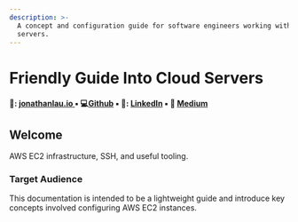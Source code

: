 ```yaml
---
description: >-
  A concept and configuration guide for software engineers working with remote
  servers.
---
```


# Friendly Guide Into Cloud Servers

#### 🚀: [jonathanlau.io ](www.jonathanlau.io)▪ 💻[Github](https://www.github.com/laujonat) ▪ 💼: [LinkedIn](https://www.linkedin.com/in/jonathanhlau/)  ▪ 📝 [Medium](https://medium.com/@jonhlau28) 

## Welcome 

AWS EC2 infrastructure, SSH, and useful tooling.

### Target Audience

This documentation is intended to be a lightweight guide and introduce key concepts involved configuring AWS EC2 instances. 

